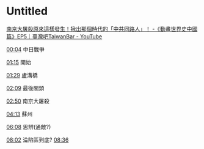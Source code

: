 # Untitled
[南京大屠殺原來這樣發生！揪出那個時代的「中共同路人」！ -《動畫世界史中國篇》EP5｜臺灣吧TaiwanBar - YouTube](https://www.youtube.com/watch?v=AV_CAHWGsuw&ab_channel=TaiwanBar)


[00:04](https://www.youtube.com/watch?v=AV_CAHWGsuw&ab_channel=TaiwanBar#t=4.521396952316284)
中日戰爭

[01:15](https://www.youtube.com/watch?v=AV_CAHWGsuw&ab_channel=TaiwanBar#t=75.13674698474121)
開始

[01:29](https://www.youtube.com/watch?v=AV_CAHWGsuw&ab_channel=TaiwanBar#t=89.4804708474121)
盧溝橋

[02:09](https://www.youtube.com/watch?v=AV_CAHWGsuw&ab_channel=TaiwanBar#t=129.73658803433227)
最後關頭

[02:50](https://www.youtube.com/watch?v=AV_CAHWGsuw&ab_channel=TaiwanBar#t=170.2098180114441)
南京大屠殺


[04:13](https://www.youtube.com/watch?v=AV_CAHWGsuw&ab_channel=TaiwanBar#t=253.71343305340577)
蘇州

[06:08](https://www.youtube.com/watch?v=AV_CAHWGsuw&ab_channel=TaiwanBar#t=368.4643291983643)
思辨(通敵?)

[08:02](https://www.youtube.com/watch?v=AV_CAHWGsuw&ab_channel=TaiwanBar#t=482.1872836986389)
淪陷區到底?
[08:36](https://www.youtube.com/watch?v=AV_CAHWGsuw&ab_channel=TaiwanBar#t=516.0045161602172)

